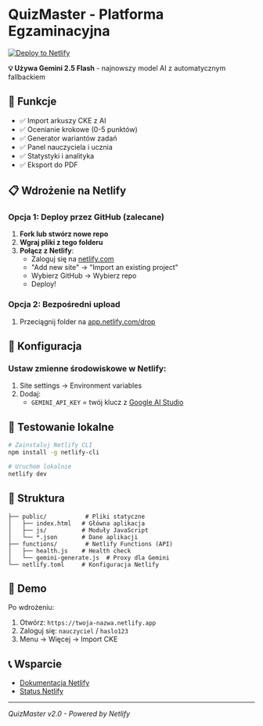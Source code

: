 # QuizMaster - Platforma Egzaminacyjna

[![Deploy to Netlify](https://www.netlify.com/img/deploy/button.svg)](https://app.netlify.com/start/deploy?repository=https://github.com/mistrzwujo098/quiz)

**💡 Używa Gemini 2.5 Flash** - najnowszy model AI z automatycznym fallbackiem

## 🚀 Funkcje

- ✅ Import arkuszy CKE z AI
- ✅ Ocenianie krokowe (0-5 punktów)
- ✅ Generator wariantów zadań
- ✅ Panel nauczyciela i ucznia
- ✅ Statystyki i analityka
- ✅ Eksport do PDF

## 📋 Wdrożenie na Netlify

### Opcja 1: Deploy przez GitHub (zalecane)

1. **Fork lub stwórz nowe repo**
2. **Wgraj pliki z tego folderu**
3. **Połącz z Netlify**:
   - Zaloguj się na [netlify.com](https://netlify.com)
   - "Add new site" → "Import an existing project"
   - Wybierz GitHub → Wybierz repo
   - Deploy!

### Opcja 2: Bezpośredni upload

1. Przeciągnij folder na [app.netlify.com/drop](https://app.netlify.com/drop)

## 🔑 Konfiguracja

### Ustaw zmienne środowiskowe w Netlify:

1. Site settings → Environment variables
2. Dodaj:
   - `GEMINI_API_KEY` = twój klucz z [Google AI Studio](https://makersuite.google.com/app/apikey)

## 🧪 Testowanie lokalne

```bash
# Zainstaluj Netlify CLI
npm install -g netlify-cli

# Uruchom lokalnie
netlify dev
```

## 📁 Struktura

```
├── public/           # Pliki statyczne
│   ├── index.html   # Główna aplikacja
│   ├── js/          # Moduły JavaScript
│   └── *.json       # Dane aplikacji
├── functions/        # Netlify Functions (API)
│   ├── health.js    # Health check
│   └── gemini-generate.js  # Proxy dla Gemini
└── netlify.toml     # Konfiguracja Netlify
```

## 🎯 Demo

Po wdrożeniu:
1. Otwórz: `https://twoja-nazwa.netlify.app`
2. Zaloguj się: `nauczyciel` / `haslo123`
3. Menu → Więcej → Import CKE

## 📞 Wsparcie

- [Dokumentacja Netlify](https://docs.netlify.com)
- [Status Netlify](https://www.netlifystatus.com)

---
*QuizMaster v2.0 - Powered by Netlify*